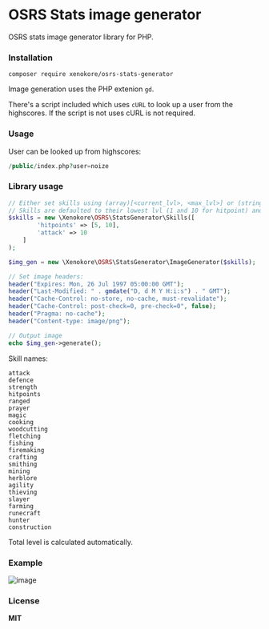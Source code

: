 OSRS Stats image generator
==========================

OSRS stats image generator library for PHP.

### Installation

```
composer require xenokore/osrs-stats-generator
```

Image generation uses the PHP extenion `gd`.

There's a script included which uses `cURL` to look up a user from the highscores.
If the script is not uses cURL is not required.

### Usage

User can be looked up from highscores:

```php
/public/index.php?user=noize
```

### Library usage

```php
// Either set skills using (array)[<current_lvl>, <max_lvl>] or (string)<level>.
// Skills are defaulted to their lowest lvl (1 and 10 for hitpoint) and are not required to be set.
$skills = new \Xenokore\OSRS\StatsGenerator\Skills([
        'hitpoints' => [5, 10],
        'attack' => 10
    ]
);

$img_gen = new \Xenokore\OSRS\StatsGenerator\ImageGenerator($skills);

// Set image headers:
header("Expires: Mon, 26 Jul 1997 05:00:00 GMT");
header("Last-Modified: " . gmdate("D, d M Y H:i:s") . " GMT");
header("Cache-Control: no-store, no-cache, must-revalidate");
header("Cache-Control: post-check=0, pre-check=0", false);
header("Pragma: no-cache");
header("Content-type: image/png");

// Output image
echo $img_gen->generate();
```

Skill names:

```
attack
defence
strength
hitpoints
ranged
prayer
magic
cooking
woodcutting
fletching
fishing
firemaking
crafting
smithing
mining
herblore
agility
thieving
slayer
farming
runecraft
hunter
construction
```

Total level is calculated automatically. 

### Example

![image](https://user-images.githubusercontent.com/6956790/169636088-497a0630-f68f-4a14-b1a4-3e658b5ccfa3.png)

### License

**MIT**
